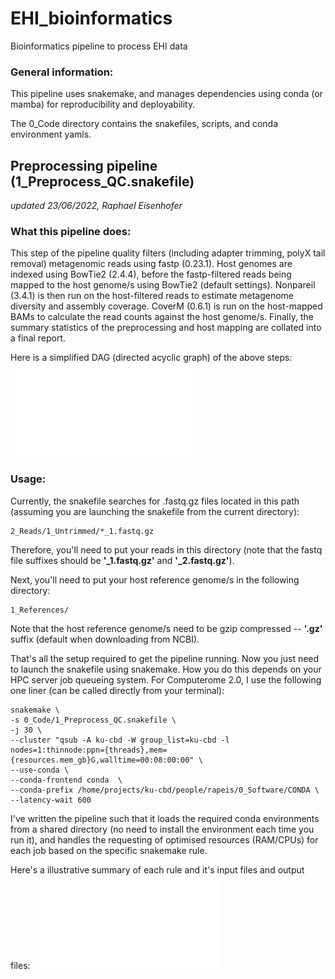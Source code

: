 # EHI_bioinformatics
Bioinformatics pipeline to process EHI data

### General information:
This pipeline uses snakemake, and manages dependencies using conda (or mamba) for reproducibility and deployability.

The 0_Code directory contains the snakefiles, scripts, and conda environment yamls. 


## Preprocessing pipeline (1_Preprocess_QC.snakefile)
*updated 23/06/2022, Raphael Eisenhofer*

### What this pipeline does:
This step of the pipeline quality filters (including adapter trimming, polyX tail removal) metagenomic reads using fastp (0.23.1). Host genomes are indexed using BowTie2 (2.4.4), before the fastp-filtered reads being mapped to the host genome/s using BowTie2 (default settings). Nonpareil (3.4.1) is then run on the host-filtered reads to estimate metagenome diversity and assembly coverage. CoverM (0.6.1) is run on the host-mapped BAMs to calculate the read counts against the host genome/s. Finally, the summary statistics of the preprocessing and host mapping are collated into a final report.

Here is a simplified DAG (directed acyclic graph) of the above steps:
![1_Preprocess_QC](figures/dag_1_Preprocess_QC.pdf)

### Usage:
Currently, the snakefile searches for .fastq.gz files located in this path (assuming you are launching the snakefile from the current directory):
```
2_Reads/1_Untrimmed/*_1.fastq.gz
```
Therefore, you'll need to put your reads in this directory (note that the fastq file suffixes should be **'_1.fastq.gz'** and **'_2.fastq.gz'**).

Next, you'll need to put your host reference genome/s in the following directory:
```
1_References/
```
Note that the host reference genome/s need to be gzip compressed -- **'.gz'** suffix (default when downloading from NCBI). 

That's all the setup required to get the pipeline running. Now you just need to launch the snakefile using snakemake. How you do this depends on your HPC server job queueing system. For Computerome 2.0, I use the following one liner (can be called directly from your terminal):
```
snakemake \
-s 0_Code/1_Preprocess_QC.snakefile \
-j 30 \
--cluster "qsub -A ku-cbd -W group_list=ku-cbd -l nodes=1:thinnode:ppn={threads},mem={resources.mem_gb}G,walltime=00:08:00:00" \
--use-conda \
--conda-frontend conda  \
--conda-prefix /home/projects/ku-cbd/people/rapeis/0_Software/CONDA \
--latency-wait 600
```
I've written the pipeline such that it loads the required conda environments from a shared directory (no need to install the environment each time you run it), and handles the requesting of optimised resources (RAM/CPUs) for each job based on the specific snakemake rule.

Here's a illustrative summary of each rule and it's input files and output files:
![1_Preprocess_QC](figures/file_structure_1_Preprocess_QC.pdf)
